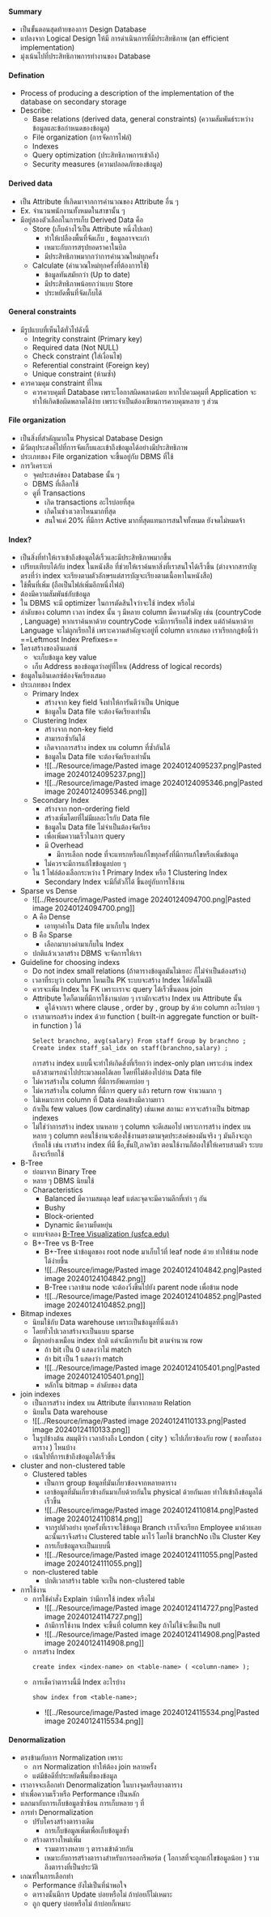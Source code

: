 #### **Summary**
- เป็นขั้นตอนสุดท้ายของการ Design Database 
- แปลงจาก Logical Design ให้มี การดำเนินการที่มีประสิทธิภาพ (an efficient implementation)
- มุ่งเน้นไปที่ประสิทธิภาพการทำงานของ Database
#### **Defination**
- Process of producing a description of the implementation of the database on secondary storage 
- Describe: 
	- Base relations (derived data, general constraints) (ความสัมพันธ์ระหว่างข้อมูลและข้อกำหนดของข้อมูล)
	- File organization (การจัดการไฟล์)
	- Indexes 
	- Query optimization (ประสิทธิภาพการเข้าถึง)
	- Security measures (ความปลอดภัยของข้อมูล)
#### Derived data
- เป็น Attribute ที่เกิดมาจากการคำนวณของ Attribute อื่น ๆ
- Ex. จำนวนพนักงานทั้งหมดในสาขานั้น ๆ
- มีอยู่สองตัวเลือกในการเก็บ Derived Data คือ
	- Store (เก็บค้างไว้เป็น Attribute หนึ่งไปเลย)
		- ทำให้เปลืองพื้นที่จัดเก็บ , ข้อมูลอาจจะเก่า
		- เหมาะกับการสรุปยอดราคาในบิล
		- มีประสิทธิภาพมากกว่าการคำนวณใหม่ทุกครั้ง
	- Calculate (คำนวณใหม่ทุกครั้งที่ต้องการใช้)
		- ข้อมูลทันสมัยกว่า (Up to date)
		- มีประสิทธิภาพน้อยกว่าแบบ Store
		- ประหยัดพื้นที่จัดเก็บได้
#### General constraints
- มีรูปแบบที่เห็นได้ทั่วไปดังนี้
	- Integrity constraint (Primary key)
	- Required data (Not NULL)
	- Check constraint (ใส่เงื่อนไข)
	- Referential constraint (Foreign key)
	- Unique constraint (ห้ามซ้ำ)
- ควรควมคุม constraint ที่ไหน
	- ควรควบคุมที่ Database เพราะโอกาสผิดพลาดน้อย หากไปควมคุมที่ Application จะทำให้เกิดข้อผิดพลาดได้ง่าย เพราะจำเป็นต้องเขียนการควบคุมหลาย ๆ ส่วน

#### File organization
- เป็นสิ่งที่สำคัญมากใน Physical Database Design
- มีวัตถุประสงค์ไปที่การจัดเก็บและเข้าถึงข้อมูลได้อย่างมีประสิทธิภาพ
- ประเภทของ File organization จะขึ้นอยู่กับ DBMS ที่ใช้
- การวิเคราะห์
	- จุคประสงค์ของ Database นั้น ๆ
	- DBMS ที่เลือกใช้
	- ดูที่ Transactions
		- เกิด transactions อะไรบ่อยที่สุด
		- เกิดในช่วงเวลาไหนมากที่สุด
		- สนใจแค่ 20% ที่มีการ Active มากที่สุดแทนการสนใจทั้งหมด
	ยังจดไม่หมดจ้า
#### Index?
- เป็นสิ่งที่ทำให้เราเข้าถึงข้อมูลได้เร็วและมีประสิทธิภาพมากขึ้น
- เปรียบเทียบได้กับ index ในหนังสือ ที่ช่วยให้เราค้นหาสิ่งที่เราสนใจได้เร็วขึ้น (ต่างจากสารบัญตรงที่ว่า index จะเรียงตามตัวอักษรแต่สารบัญจะเรียงตามเนื้อหาในหนังสือ)
- ใช้พื้นที่เพิ่ม (ถือเป็นไฟล์เพิ่มอีกหนึ่งไฟล์)
- ต้องมีความสัมพันธ์กับข้อมูล
- ใน DBMS จะมี optimizer ในการตัดสินใจว่าจะใช้ index หรือไม่
- ลำดับของ column เวลา index นั้น ๆ มีหลาย column มีความสำคัญ เช่น (countryCode , Language) หากเราค้นหาด้วย countryCode จะมีการเรียกใช้ index แต่ถ้าค้นหาด้วย Language จะไม่ถูกเรียกใช้ เพราะความสำคัญจะอยู่ที่ column แรกเสมอ เราเรียกกฎข้อนี้ว่า ==Leftmost Index Prefixes==
- โครงสร้างของอินเดกซ์
	- จะเก็บข้อมูล key value 
	- เก็บ Address ของข้อมูลว่าอยู่ที่ไหน (Address of logical records)
- ข้อมูลในอินเดกซ์ต้องจัดเรียงเสมอ
- ประเภทของ Index
	- Primary Index
		- สร้างจาก key field จึงทำให้การันตีว่าเป็น Unique
		- ข้อมูลใน Data file จะต้องจัดเรียงเท่านั้น
	- Clustering Index
		- สร้างจาก non-key field 
		- สามารถซ้ำกันได้
		- เกิดจากการสร้าง index บน column ที่ซ้ำกันได้
		- ข้อมูลใน Data file จะต้องจัดเรียงเท่านั้น
		- ![[../Resource/image/Pasted image 20240124095237.png|Pasted image 20240124095237.png]]
		- ![[../Resource/image/Pasted image 20240124095346.png|Pasted image 20240124095346.png]]
	- Secondary Index
		- สร้างจาก non-ordering field
		- สร้างเพิ่มโดยที่ไม่มีผลอะไรกับ Data file
		- ข้อมูลใน Data file ไม่จำเป็นต้องจัดเรียง
		- เพื่อเพิ่มความเร็วในการ query
		- มี Overhead
			- มีการเลือก node ที่จะแทรกหรือแก้ไขทุกครั้งที่มีการแก้ไขหรือเพิ่มข้อมูล
		- ไม่ควรจะมีการแก้ไขข้อมูลบ่อย ๆ
	- ใน 1 ไฟล์ต้องเลือกระหว่าง 1 Primary Index หรือ 1 Clustering Index
		- Secondary Index จะมีกี่ตัวก็ได้ ขึ้นอยู่กับการใช้งาน
- Sparse vs Dense
	- ![[../Resource/image/Pasted image 20240124094700.png|Pasted image 20240124094700.png]]
	- A คือ Dense
		- เอาทุกค่าใน Data file มาเก็บใน Index
	- B คือ Sparse
		- เลือกมาบางค่ามาเก็บใน Index
	- ปกติแล้วเวลาสร้าง DBMS จะจัดการให้เรา
- Guideline for choosing indexs
	- Do not index small relations (ถ้าตารางข้อมูลมันไม่เยอะ ก็ไม่จำเป็นต้องสร้าง)
	- เวลาที่ระบุว่า column ไหนเป็น PK ระบบจะสร้าง Index ให้อัตโนมัติ
	- ควรจะเพิ่ม Index ใน FK เพราะเราจะ query ได้เร็วขึ้นตอน join
	- Attribute ใดก็ตามที่มีการใช้งานบ่อย ๆ เรามักจะสร้าง Index บน Attribute นั้น
		- ดูได้จากเรา where clause , order by , group by ด้วย column อะไรบ่อย ๆ
	- เราสามารถสร้าง index ด้วย function ( built-in aggregate function or built-in function ) ได้
		```
		Select branchno, avg(salary) From staff Group by branchno ; 
		Create index staff_sal_idx on staff(branchno,salary) ;
		```
		การสร้าง index แบบนี้จะทำให้เกิดสิ่งที่เรียกว่า index-only plan เพราะอ่าน index แล้วสามารถนำไปประมวลผลได้เลย โดยที่ไม่ต้องไปอ่าน Data file
	- ไม่ควรสร้างใน column ที่มีการอัพเดทบ่อย ๆ
	- ไม่ควรสร้างใน column ที่มีการ query แล้ว return row จำนวนมาก ๆ
	- ไม่เหมาะการ column ที่ Data ค่อนข้างมีความยาว
	- ถ้าเป็น few values (low cardinality) เช่นเพศ สถานะ ควรจะสร้างเป็น bitmap indexes
	- ไม่ใช่ว่าการสร้าง index บนหลาย ๆ column จะดีเสมอไป เพราะการสร้าง index บนหลาย ๆ column ตอนใช้งานจะต้องใช้งานตรงตามจุดประสงค์ของมันจริง ๆ มันถึงจะถูกเรียกใช้ เช่น เราสร้าง index ที่มี ชื่อ,ชั้นปี,ภาควิชา ตอนใช้งานก็ต้องใช้ให้เครบสามตัว ระบบถึงจะเรียกใช้
- B-Tree 
	- ย่อมาจาก Binary Tree
	- หลาย ๆ DBMS นิยมใช้
	- Characteristics
		- Balanced มีความสมดุล leaf แต่ละจุดจะมีความลึกที่เท่า ๆ กัน
		- Bushy
		- Block-oriented
		- Dynamic มีความยืดหยุ่น
	- แบบจำลอง [B-Tree Visualization (usfca.edu)](https://www.cs.usfca.edu/~galles/visualization/BTree.html) 
	- B+-Tree vs B-Tree
		- B+-Tree นำข้อมูลของ root node มาเก็บไว้ที่ leaf node ด้วย ทำให้ข้าม node ได้ง่ายขึ้น
		- ![[../Resource/image/Pasted image 20240124104842.png|Pasted image 20240124104842.png]]
		- B-Tree เวลาข้าม node จะต้องวิ่งขึ้นไปยัง parent node เพื่อข้าม node
		- ![[../Resource/image/Pasted image 20240124104852.png|Pasted image 20240124104852.png]]
- Bitmap indexes
	- นิยมใช้กับ Data warehouse เพราะเป็นข้อมูลที่นิ่งแล้ว
	- โดยทั่วไปเวลาสร้างจะเป็นแบบ sparse
	- มีทุกอย่างเหมือน index ปกติ แต่จะมีการเก็บ bit ตามจำนวน row
		- ถ้า bit เป็น 0 แสดงว่าไม่ match
		- ถ้า bit เป็น 1 แสดงว่า match
		- ![[../Resource/image/Pasted image 20240124105401.png|Pasted image 20240124105401.png]]
		- หลักใน bitmap = ลำดับของ data 
- join indexes
	- เป็นการสร้าง index บน Attribute ที่มาจากหลาย Relation
	- นิยมใน Data warehouse
	- ![[../Resource/image/Pasted image 20240124110133.png|Pasted image 20240124110133.png]]
	- ในรูปข้างต้น สมมุติว่า เวลาอ้างถึง London ( city ) จะไปเกี่ยวข้องกับ row ( ของทั้งสองตาราง ) ไหนบ้าง
	- เน้นไปที่การเข้าถึงข้อมูลได้เร็วขึ้น
- cluster and non-clustered table
	- Clustered tables 
		- เป็นการ group ข้อมูลที่มันเกี่ยวข้องจากหลายตาราง
		- เอาข้อมูลที่มันเกี่ยวข้างกันมาเก็บด้วยกันใน physical ด้วยกันเลย ทำให้เข้าถึงข้อมูลได้เร็วขึ้น
		- ![[../Resource/image/Pasted image 20240124110814.png|Pasted image 20240124110814.png]]
		- จากรูปตัวอย่าง ทุกครั้งที่เราจะใช้ข้อมูล Branch เราก็จะเรียก Employee มาด้วยเลย ฉะนั้นเราจึงสร้าง Clustered table มาไว้ โดยใช้ branchNo เป็น Cluster Key
		- การเก็บข้อมูลจะเป็นแบบนี้
		- ![[../Resource/image/Pasted image 20240124111055.png|Pasted image 20240124111055.png]]
	- non-clustered table
		- ปกติเวลาสร้าง table จะเป็น non-clustered table
- การใช้งาน
	- การใช้คำสั่ง Explain ว่ามีการใช้ index หรือไม่
		- ![[../Resource/image/Pasted image 20240124114727.png|Pasted image 20240124114727.png]]
		- ถ้ามีการใช้งาน Index จะขึ้นที่ column key ถ้าไม่ใช้จะขึ้นเป็น null
		- ![[../Resource/image/Pasted image 20240124114908.png|Pasted image 20240124114908.png]]
	- การสร้าง Index
		```
		create index <index-name> on <table-name> ( <column-name> );
		```
	- การเช็คว่าตารางนี้มี Index อะไรบ้าง
		```
		show index from <table-name>;
		```
		- ![[../Resource/image/Pasted image 20240124115534.png|Pasted image 20240124115534.png]]
#### Denormalization
- ตรงข้ามกับการ Normalization เพราะ
	- การ Normalization ทำให้ต้อง join หลายครั้ง
	- แต่มีข้อดีที่ประหยัดพื้นที่ของข้อมูล
- เราอาจจะเลือกทำ Denormalization ในบางจุดหรือบางตาราง
- ทำเพื่อความเร็วหรือ Performance เป็นหลัก
- แลกมากับการเก็บข้อมูลซ้ำซ้อน การเก็บหลาย ๆ ที่
- การทำ Denormalization
	- ปรับโครงสร้างตารางเดิม
		- การเก็บข้อมูลเพิ่มเพื่อเก็บข้อมูลซ้ำ
	- สร้างตารางใหม่เพิ่ม
		- รวมตารางหลาย ๆ ตารางเข้าด้วยกัน
		- เหมาะกับการสร้างตารางสำหรับการออกรีพอร์ต ( โอกาสที่จะถูกแก้ไขข้อมูลน้อย ) รวมถึงตารางที่เป็นประวัติ
- เกณฑ์ในการเลือกทำ
	- Performance ยังไม่เป็นที่น่าพอใจ
	- ตารางนั้นมีการ Update บ่อยหรือไม่ ถ้าบ่อยก็ไม่เหมาะ
	- ถูก query บ่อยหรือไม่ ถ้าบ่อยก็เหมาะ